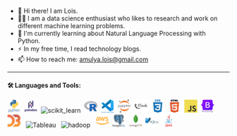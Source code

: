 - :wave: Hi there! I am Lois.
- :woman_technologist: I am a data science enthusiast who likes to research and work on different machine learning problems.
- :seedling: I'm currently learning about Natural Language Processing with Python.
- :zap: In my free time, I read technology blogs.
- :mailbox: How to reach me: [amulya.lois@gmail.com](mailto:amulya.lois@gmail.com)
---
#### :hammer_and_wrench: Languages and Tools:
<div>
  <img src="https://github.com/devicons/devicon/blob/master/icons/python/python-original-wordmark.svg" title="Python" alt="Python" width="30" height="30"/>&nbsp;
  <img src="https://github.com/devicons/devicon/blob/master/icons/pandas/pandas-original-wordmark.svg" title="Pandas" alt="Pandas" width="30" height="30"/>&nbsp;
  <img src="https://upload.wikimedia.org/wikipedia/commons/0/05/Scikit_learn_logo_small.svg" title="Scikit Learn" alt="scikit_learn" width="30" height="30"/>&nbsp;
  <img src="https://github.com/devicons/devicon/blob/master/icons/r/r-original.svg" title="R programming" alt="R" width="30" height="30"/>&nbsp;
  <img src="https://github.com/devicons/devicon/blob/master/icons/vscode/vscode-original-wordmark.svg" title="VS Code" alt="VS Code" width="30" height="30"/>&nbsp;
  <img src="https://github.com/devicons/devicon/blob/master/icons/jupyter/jupyter-original-wordmark.svg" title="VS Code" alt="VS Code" width="30" height="30"/>&nbsp;
  <img src="https://github.com/devicons/devicon/blob/master/icons/flask/flask-original-wordmark.svg" title="Flask" alt="Flask" width="30" height="30"/>&nbsp;
  <img src="https://github.com/devicons/devicon/blob/master/icons/css3/css3-plain-wordmark.svg"  title="CSS3" alt="CSS" width="30" height="30"/>&nbsp;
  <img src="https://github.com/devicons/devicon/blob/master/icons/html5/html5-original-wordmark.svg" title="HTML5" alt="HTML" width="30" height="30"/>&nbsp;
  <img src="https://github.com/devicons/devicon/blob/master/icons/javascript/javascript-original.svg" title="JavaScript" alt="JavaScript" width="30" height="30"/>&nbsp;
  <img src="https://github.com/devicons/devicon/blob/master/icons/bootstrap/bootstrap-original-wordmark.svg" title="Bootstrap" alt="bootstrap" width="30" height="30"/> </a>&nbsp;
  <img src="https://github.com/devicons/devicon/blob/master/icons/d3js/d3js-original.svg" title="d3JS" alt="d3js" width="30" height="30"/> </a>&nbsp;
  <img src="https://cdn.svgporn.com/logos/tableau-icon.svg" title="Tableau" alt="Tableau" width="30" height="30"/> </a>&nbsp;
  <img src="https://www.vectorlogo.zone/logos/apache_hadoop/apache_hadoop-icon.svg" title="Hadoop" alt="hadoop" width="30" height="30"/> </a>&nbsp;
  <img src="https://github.com/devicons/devicon/blob/master/icons/amazonwebservices/amazonwebservices-plain-wordmark.svg" title="AWS" alt="AWS" width="30" height="30"/>&nbsp;
  <img src="https://github.com/devicons/devicon/blob/master/icons/postgresql/postgresql-original-wordmark.svg" title="PostGreSQL" alt="PostGreSQL" width="30" height="30"/>&nbsp;
  <img src="https://github.com/devicons/devicon/blob/master/icons/mongodb/mongodb-original-wordmark.svg" title="MongoDB" alt="MongoDB" width="30" height="30"/>&nbsp;
  <img src="https://github.com/devicons/devicon/blob/master/icons/sqlite/sqlite-original-wordmark.svg" title="SQLite" alt="SQLite" width="30" height="30"/>&nbsp;
  <img src="https://github.com/devicons/devicon/blob/master/icons/java/java-original-wordmark.svg" title="Java" alt="Java" width="30" height="30"/>
</div>
